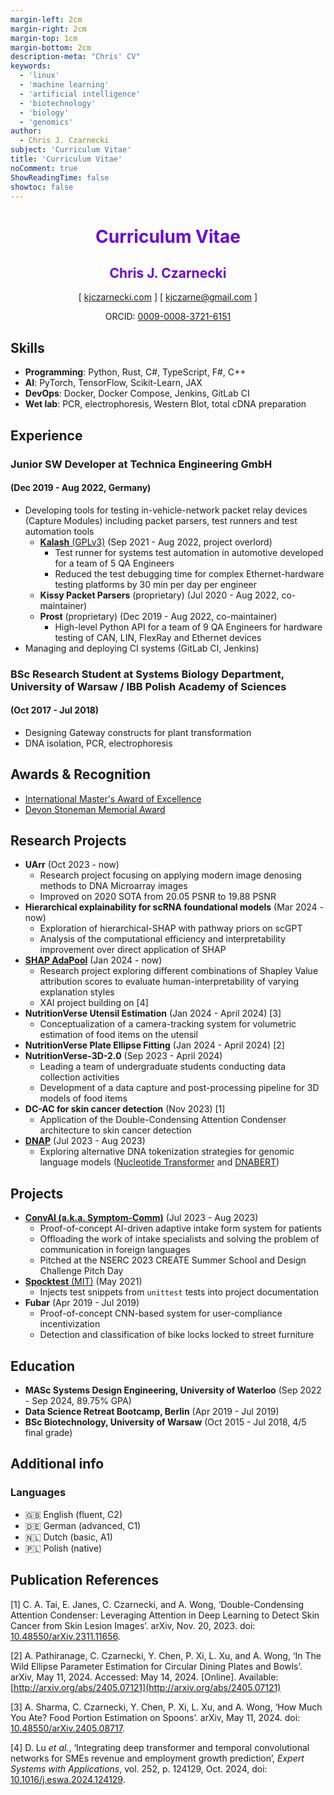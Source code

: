 ```yaml
---
margin-left: 2cm
margin-right: 2cm
margin-top: 1cm
margin-bottom: 2cm
description-meta: "Chris' CV"
keywords:
  - 'linux'
  - 'machine learning'
  - 'artificial intelligence'
  - 'biotechnology'
  - 'biology'
  - 'genomics'
author:
  - Chris J. Czarnecki
subject: 'Curriculum Vitae'
title: 'Curriculum Vitae'
noComment: true
ShowReadingTime: false
showtoc: false
---
```


<h1 style="color:#6b04d9;text-align:center"> Curriculum Vitae </h1>

<h2 id="chris-j.-czarnecki" style="color:#6b04d9;text-align:center">Chris J. Czarnecki</h2>
<p style="text-align:center">[ <a href="https://kjczarnecki.com/">kjczarnecki.com</a> ] [
<a href="mailto:kjczarne@gmail.com">kjczarne@gmail.com</a> ]</p>
<p style="text-align:center">ORCID: <a href="https://orcid.org/0009-0008-3721-6151">0009-0008-3721-6151</a></p>

## Skills

- **Programming**: Python, Rust, C\#, TypeScript, F\#, C++
- **AI**: PyTorch, TensorFlow, Scikit-Learn, JAX
- **DevOps**: Docker, Docker Compose, Jenkins, GitLab CI
- **Wet lab**: PCR, electrophoresis, Western Blot, total cDNA preparation

## Experience

### Junior SW Developer at Technica Engineering GmbH
#### (Dec 2019 - Aug 2022, Germany)

- Developing tools for testing in-vehicle-network packet relay devices (Capture Modules) including packet parsers, test runners and test automation tools
    - [**Kalash** (GPLv3)](https://github.com/Technica-Engineering/kalash) (Sep 2021 - Aug 2022, project overlord)
        - Test runner for systems test automation in automotive developed for a team of 5 QA Engineers
        - Reduced the test debugging time for complex Ethernet-hardware testing platforms by 30 min per day per engineer
    - **Kissy Packet Parsers** (proprietary) (Jul 2020 - Aug 2022, co-maintainer)
    - **Prost** (proprietary) (Dec 2019 - Aug 2022, co-maintainer)
        - High-level Python API for a team of 9 QA Engineers for hardware testing of CAN, LIN, FlexRay and Ethernet devices
- Managing and deploying CI systems (GitLab CI, Jenkins)

### BSc Research Student at Systems Biology Department, University of Warsaw / IBB Polish Academy of Sciences
#### (Oct 2017 - Jul 2018)

- Designing Gateway constructs for plant transformation
- DNA isolation, PCR, electrophoresis

## Awards & Recognition

- [International Master's Award of Excellence](https://uwaterloo.ca/graduate-studies-postdoctoral-affairs/awards/international-masters-award-excellence-imae)
- [Devon Stoneman Memorial Award](https://uwaterloo.ca/graduate-studies-postdoctoral-affairs/awards/devon-stoneman-memorial-award)

## Research Projects

- **UArr** (Oct 2023 - now)
    - Research project focusing on applying modern image denosing methods to DNA Microarray images
    - Improved on 2020 SOTA from $20.05$ PSNR to $19.88$ PSNR
- **Hierarchical explainability for scRNA foundational models** (Mar 2024 - now)
    - Exploration of hierarchical-SHAP with pathway priors on scGPT
    - Analysis of the computational efficiency and interpretability improvement over direct application of SHAP
- [**SHAP AdaPool**](https://github.com/kjczarne/shap_adapool) (Jan 2024 - now)
    - Research project exploring different combinations of Shapley Value attribution scores to evaluate human-interpretability of varying explanation styles
    - XAI project building on \[4\]
- **NutritionVerse Utensil Estimation** (Jan 2024 - April 2024) \[3\]
    - Conceptualization of a camera-tracking system for volumetric estimation of food items on the utensil
- **NutritionVerse Plate Ellipse Fitting** (Jan 2024 - April 2024) \[2\]
- **NutritionVerse-3D-2.0** (Sep 2023 - April 2024)
    - Leading a team of undergraduate students conducting data collection activities
    - Development of a data capture and post-processing pipeline for 3D models of food items
- **DC-AC for skin cancer detection** (Nov 2023) \[1\]
    - Application of the Double-Condensing Attention Condenser architecture to skin cancer detection
- [**DNAP**](https://github.com/kjczarne/dnap) (Jul 2023 - Aug 2023)
    - Exploring alternative DNA tokenization strategies for genomic language models ([Nucleotide Transformer](https://github.com/instadeepai/nucleotide-transformer) and [DNABERT](https://github.com/jerryji1993/DNABERT))

## Projects

- [**ConvAI (a.k.a. Symptom-Comm)**](https://github.com/kjczarne/symptom-comm) (Jul 2023 - Aug 2023)
    - Proof-of-concept AI-driven adaptive intake form system for patients
    - Offloading the work of intake specialists and solving the problem of communication in foreign languages
    - Pitched at the NSERC 2023 CREATE Summer School and Design Challenge Pitch Day
- [**Spocktest** (MIT)](https://github.com/kjczarne/spocktest) (May 2021)
    - Injects test snippets from `unittest` tests into project documentation
- **Fubar** (Apr 2019 - Jul 2019)
    - Proof-of-concept CNN-based system for user-compliance incentivization
    - Detection and classification of bike locks locked to street furniture

## Education

- **MASc Systems Design Engineering, University of Waterloo** (Sep 2022 - Sep 2024, 89.75\% GPA)
- **Data Science Retreat Bootcamp, Berlin** (Apr 2019 - Jul 2019)
- **BSc Biotechnology, University of Warsaw** (Oct 2015 - Jul 2018, 4/5 final grade)

## Additional info

### Languages

- 🇬🇧 English (fluent, C2)
- 🇩🇪 German (advanced, C1)
- 🇳🇱 Dutch (basic, A1)
- 🇵🇱 Polish (native)

## Publication References

\[1\] C. A. Tai, E. Janes, C. Czarnecki, and A. Wong, ‘Double-Condensing Attention Condenser: Leveraging Attention in Deep Learning to Detect Skin Cancer from Skin Lesion Images’. arXiv, Nov. 20, 2023. doi: [10.48550/arXiv.2311.11656](https://doi.org/10.48550/arXiv.2311.11656).

\[2\] A. Pathiranage, C. Czarnecki, Y. Chen, P. Xi, L. Xu, and A. Wong, ‘In The Wild Ellipse Parameter Estimation for Circular Dining Plates and Bowls’. arXiv, May 11, 2024. Accessed: May 14, 2024. [Online]. Available: [http://arxiv.org/abs/2405.07121](http://arxiv.org/abs/2405.07121)

\[3\] A. Sharma, C. Czarnecki, Y. Chen, P. Xi, L. Xu, and A. Wong, ‘How Much You Ate? Food Portion Estimation on Spoons’. arXiv, May 11, 2024. doi: [10.48550/arXiv.2405.08717](https://doi.org/10.48550/arXiv.2405.08717).

\[4\] D. Lu _et al._, ‘Integrating deep transformer and temporal convolutional networks for SMEs revenue and employment growth prediction’, _Expert Systems with Applications_, vol. 252, p. 124129, Oct. 2024, doi: [10.1016/j.eswa.2024.124129](https://doi.org/10.1016/j.eswa.2024.124129).
